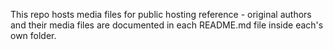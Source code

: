This repo hosts media files for public hosting reference - original authors and their media files are documented in each README.md file inside each's own folder.

